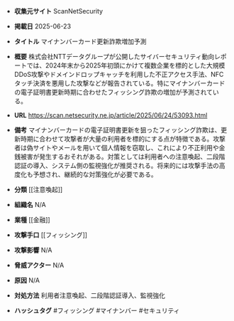 - **収集元サイト**
ScanNetSecurity

- **掲載日**
2025-06-23

- **タイトル**
マイナンバーカード更新詐欺増加予測

- **概要**
株式会社NTTデータグループが公開したサイバーセキュリティ動向レポートでは、2024年末から2025年初頭にかけて複数企業を標的とした大規模DDoS攻撃やドメインドロップキャッチを利用した不正アクセス手法、NFCタッチ決済を悪用した攻撃などが報告されている。特にマイナンバーカードの電子証明書更新時期に合わせたフィッシング詐欺の増加が予測されている。

- **URL**
https://scan.netsecurity.ne.jp/article/2025/06/24/53093.html

- **備考**
マイナンバーカードの電子証明書更新を狙ったフィッシング詐欺は、更新時期に合わせて攻撃者が大量の利用者を標的にする点が特徴である。攻撃者は偽サイトやメールを用いて個人情報を窃取し、これにより不正利用や金銭被害が発生するおそれがある。対策としては利用者への注意喚起、二段階認証の導入、システム側の監視強化が推奨される。将来的には攻撃手法の高度化も予想され、継続的な対策強化が必要である。

- **分類**
[[注意喚起]]

- **組織名**
N/A

- **業種**
[[金融]]

- **攻撃手口**
[[フィッシング]]

- **攻撃影響**
N/A

- **脅威アクター**
N/A

- **原因**
N/A

- **対処方法**
利用者注意喚起、二段階認証導入、監視強化

- **ハッシュタグ**
#フィッシング #マイナンバー #セキュリティ
